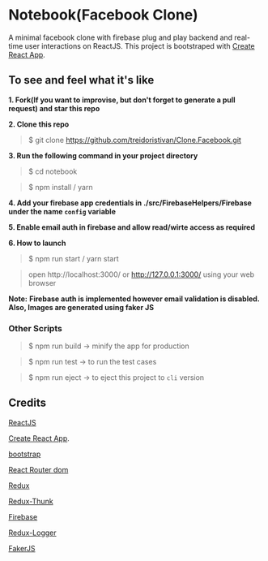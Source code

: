 # Notebook(Facebook Clone)

A minimal facebook clone with firebase plug and play backend and real-time user interactions on ReactJS. This project is bootstraped with [Create React App](https://github.com/facebook/create-react-app).


## To see and feel what it's like

**1. Fork(If you want to improvise, but don't forget to generate a pull request) and star this repo**

**2. Clone this repo**

> $ git clone https://github.com/treidoristivan/Clone.Facebook.git

**3. Run the following command in your project directory**

> $ cd notebook

> $ npm install / yarn

**4. Add your firebase app credentials in ./src/FirebaseHelpers/Firebase under the name `config` variable**

**5. Enable email auth in firebase and allow read/wirte access as required**

**6. How to launch**

> $ npm run start / yarn start

> open http://localhost:3000/ or http://127.0.0.1:3000/ using your web browser

**Note:**
**Firebase auth is implemented however email validation is disabled. Also, Images are generated using faker JS**

### Other Scripts

> $ npm run build -> minify the app for production

> $ npm run test -> to run the test cases

> $ npm run eject -> to eject this project to `cli` version

## Credits

[ReactJS](https://github.com/facebook/react)

[Create React App](https://github.com/facebook/create-react-app).

[bootstrap](https://github.com/twbs/bootstrap)

[React Router dom](https://github.com/ReactTraining/react-router/tree/master/packages/react-router-dom)

[Redux](https://github.com/reduxjs/redux)

[Redux-Thunk](https://github.com/reduxjs/redux-thunk)

[Firebase](https://github.com/firebase/)

[Redux-Logger](https://github.com/evgenyrodionov/redux-logger)

[FakerJS](https://github.com/marak/Faker.js/)
